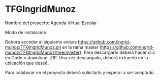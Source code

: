 # TFGIngridMunoz

Nombre del proyecto: Agenda Virtual Escolar    

Modo de instalación:

Deberá acceder al siguiente enlace https://github.com/ingrid-munoz/TFGIngridMunoz.git en la rama master (https://github.com/ingrid-munoz/TFGIngridMunoz/tree/master). Para descargarlo deberá hacer clic en Code > download .ZIP. Una vez descargado, deberá extraerlo en la ubicación que deseé.

Para colaborar en el proyecto deberá solicitarlo y esperar a ser aceptado.

